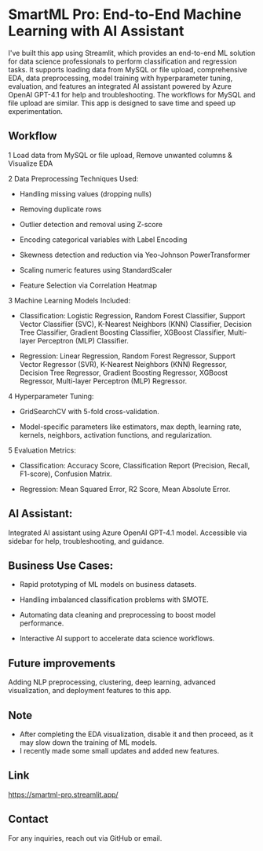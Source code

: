 # SmartML Pro: End-to-End Machine Learning with AI Assistant 

I've built this app using Streamlit, which provides an end-to-end ML solution for data science professionals to perform classification and regression tasks. It supports loading data from MySQL or file upload, comprehensive EDA, data preprocessing, model training with hyperparameter tuning, evaluation, and features an integrated AI assistant powered by Azure OpenAI GPT-4.1 for help and troubleshooting. The workflows for MySQL and file upload are similar. This app is designed to save time and speed up experimentation.

## Workflow 

1 Load data from MySQL or file upload, Remove unwanted columns & Visualize EDA

2 Data Preprocessing Techniques Used:

- Handling missing values (dropping nulls)

- Removing duplicate rows

- Outlier detection and removal using Z-score

- Encoding categorical variables with Label Encoding

- Skewness detection and reduction via Yeo-Johnson PowerTransformer

- Scaling numeric features using StandardScaler

- Feature Selection via Correlation Heatmap

3 Machine Learning Models Included:

- Classification: Logistic Regression, Random Forest Classifier, Support Vector Classifier (SVC), K-Nearest Neighbors (KNN) Classifier, Decision Tree Classifier, Gradient Boosting Classifier, XGBoost Classifier, Multi-layer Perceptron (MLP) Classifier. 

- Regression: Linear Regression, Random Forest Regressor, Support Vector Regressor (SVR), K-Nearest Neighbors (KNN) Regressor, Decision Tree Regressor, Gradient Boosting Regressor, XGBoost Regressor, Multi-layer Perceptron (MLP) Regressor.

4 Hyperparameter Tuning:

- GridSearchCV with 5-fold cross-validation. 

- Model-specific parameters like estimators, max depth, learning rate, kernels, neighbors, activation functions, and regularization.

5 Evaluation Metrics:

- Classification: Accuracy Score, Classification Report (Precision, Recall, F1-score), Confusion Matrix. 

- Regression: Mean Squared Error, R2 Score, Mean Absolute Error. 

## AI Assistant:

Integrated AI assistant using Azure OpenAI GPT-4.1 model. Accessible via sidebar for help, troubleshooting, and guidance. 

## Business Use Cases:

- Rapid prototyping of ML models on business datasets. 

- Handling imbalanced classification problems with SMOTE. 

- Automating data cleaning and preprocessing to boost model performance. 

- Interactive AI support to accelerate data science workflows.

## Future improvements
Adding NLP preprocessing, clustering, deep learning, advanced visualization, and deployment features to this app.

## Note
- After completing the EDA visualization, disable it and then proceed, as it may slow down the training of ML models.
- I recently made some small updates and added new features.

## Link
[https://smartml-pro.streamlit.app/
](https://smartml-pro.streamlit.app/)

## Contact
For any inquiries, reach out via GitHub or email.

